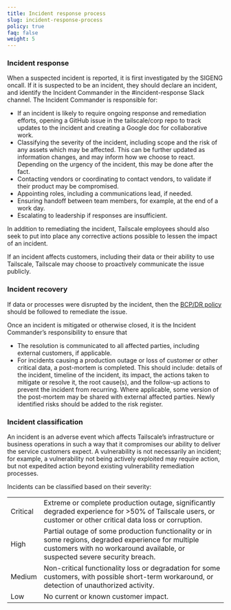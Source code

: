 ```yaml
---
title: Incident response process
slug: incident-response-process
policy: true
faq: false
weight: 5
---
```


### Incident response

When a suspected incident is reported, it is first investigated by the SIGENG
oncall. If it is suspected to be an incident, they should declare an incident,
and identify the Incident Commander in the #incident-response Slack channel.
The Incident Commander is responsible for:

* If an incident is likely to require ongoing response and remediation efforts,
  opening a GitHub issue in the tailscale/corp repo to track updates to
  the incident and creating a Google doc for collaborative work.
* Classifying the severity of the incident, including scope and the risk of any
  assets which may be affected. This can be further updated as information
  changes, and may inform how we choose to react. Depending on the urgency of
  the incident, this may be done after the fact.
* Contacting vendors or coordinating to contact vendors, to validate if their
  product may be compromised.
* Appointing roles, including a communications lead, if needed.
* Ensuring handoff between team members, for example, at the end of a work day.
* Escalating to leadership if responses are insufficient.

In addition to remediating the incident, Tailscale employees should also seek
to put into place any corrective actions possible to lessen the impact of an
incident.

If an incident affects customers, including their data or their ability to use
Tailscale, Tailscale may choose to proactively communicate the issue publicly.

### Incident recovery

If data or processes were disrupted by the incident, then the [BCP/DR policy](/security-policies/bcp-dr/)
should be followed to remediate the issue.

Once an incident is mitigated or otherwise closed, it is the Incident
Commander’s responsibility to ensure that

* The resolution is communicated to all affected parties, including external
  customers, if applicable.
* For incidents causing a production outage or loss of customer or other
  critical data, a post-mortem is completed. This should include: details of
  the incident, timeline of the incident, its impact, the actions taken to
  mitigate or resolve it, the root cause(s), and the follow-up actions to
  prevent the incident from recurring. Where applicable, some version of the
  post-mortem may be shared with external affected parties. Newly identified
  risks should be added to the risk register.

### Incident classification

An incident is an adverse event which affects Tailscale’s infrastructure or
business operations in such a way that it compromises our ability to deliver
the service customers expect. A vulnerability is not necessarily an incident;
for example, a vulnerability not being actively exploited may require action,
but not expedited action beyond existing vulnerability remediation processes.

Incidents can be classified based on their severity:

<table>
  <tr>
    <td>Critical</td>
    <td>
    Extreme or complete production outage, significantly degraded experience
    for >50% of Tailscale users, or customer or other critical data loss or
    corruption.
    </td>
  </tr>
  <tr>
    <td>High</td>
    <td>
    Partial outage of some production functionality or in some regions,
    degraded experience for multiple customers with no workaround available, or
    suspected severe security breach.
    </td>
  </tr>
  <tr>
    <td>Medium</td>
    <td>
    Non-critical functionality loss or degradation for some customers, with
    possible short-term workaround, or detection of unauthorized activity.
    </td>
  </tr>
  <tr>
    <td>Low</td>
    <td>
    No current or known customer impact.
    </td>
  </tr>
</table>
